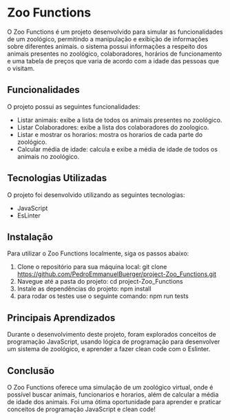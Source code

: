 # Zoo Functions
O Zoo Functions é um projeto desenvolvido para simular as funcionalidades de um zoológico, permitindo a manipulação e exibição de informações sobre diferentes animais. o sistema possui informações a respeito dos animais presentes no zoológico, colaboradores, horários de funcionamento e uma tabela de preços que varia de acordo com a idade das pessoas que o visitam.



## Funcionalidades
O projeto possui as seguintes funcionalidades:
- Listar animais: exibe a lista de todos os animais presentes no zoológico.
- Listar Colaboradores: exibe a lista dos colaboradores do zoologico.
- Listar e mostrar os horarios: mostra os horarios de cada parte do zoológico.
- Calcular média de idade: calcula e exibe a média de idade de todos os animais no zoológico.

## Tecnologias Utilizadas
O projeto foi desenvolvido utilizando as seguintes tecnologias:
- JavaScript
- EsLinter

## Instalação
Para utilizar o Zoo Functions localmente, siga os passos abaixo:
1. Clone o repositório para sua máquina local:
git clone https://github.com/PedroEmmanuelBuerger/project-Zoo_Functions.git
2. Navegue até a pasta do projeto:
cd project-Zoo_Functions
3. Instale as dependências do projeto: npm install
4. para rodar os testes use o seguinte comando: npm run tests

## Principais Aprendizados
Durante o desenvolvimento deste projeto, foram explorados conceitos de programação JavaScript, usando lógica de programação para desenvolver um sistema de zoológico, e aprender a fazer clean code com o Eslinter.

## Conclusão
O Zoo Functions oferece uma simulação de um zoológico virtual, onde é possível buscar animais, funcionarios e horarios, além de calcular a média de idade dos animais. Foi uma ótima oportunidade para aprender e praticar conceitos de programação JavaScript e clean code!
